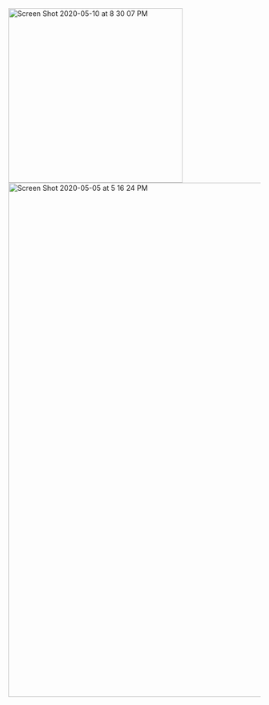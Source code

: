 <img width="348" alt="Screen Shot 2020-05-10 at 8 30 07 PM" src="https://user-images.githubusercontent.com/57469926/81516331-1da5ae80-92fd-11ea-92ff-6c01dae44356.png">

<img width="1026" alt="Screen Shot 2020-05-05 at 5 16 24 PM" src="https://user-images.githubusercontent.com/57469926/81516226-cf90ab00-92fc-11ea-8249-167d4e5ad415.png">
